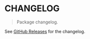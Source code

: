 # CHANGELOG

> Package changelog.

See [GitHub Releases](https://github.com/stdlib-js/stats-base-dmskmin/releases) for the changelog.